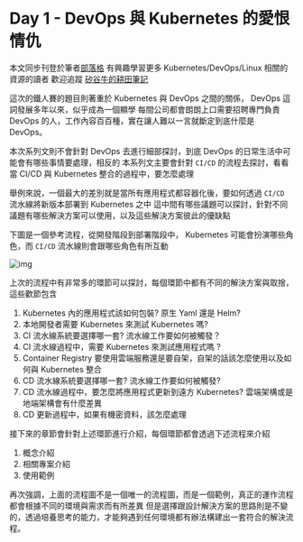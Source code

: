 Day 1 - DevOps 與 Kubernetes 的愛恨情仇
===============================

本文同步刊登於筆者[部落格](https://hwchiu.com)
有興趣學習更多 Kubernetes/DevOps/Linux 相關的資源的讀者
歡迎追蹤 [矽谷牛的耕田筆記](https://www.facebook.com/technologynoteniu)



這次的鐵人賽的題目則著重於 Kubernetes 與 DevOps 之間的關係， DevOps 這詞發展多年以來，似乎成為一個顯學
每間公司都會朗朗上口需要招聘專門負責 DevOps 的人，工作內容百百種，實在讓人難以一言就斷定到底什麼是 DevOps。

本次系列文則不會針對 DevOps 去進行細部探討，到底 DevOps 的日常生活中可能會有哪些事情要處理，相反的
本系列文主要會針對 `CI/CD` 的流程去探討，看看當 CI/CD 與 Kubernetes 整合的過程中，要怎麼處理

舉例來說，一個最大的差別就是當所有應用程式都容器化後，要如何透過 `CI/CD` 流水線將新版本部署到 Kubernetes 之中
這中間有哪些議題可以探討，針對不同議題有哪些解決方案可以使用，以及這些解決方案彼此的優缺點

下圖是一個參考流程，從開發階段到部署階段中， Kubernetes 可能會扮演哪些角色，而 `CI/CD` 流水線則會跟哪些角色有所互動

![img](https://i.imgur.com/MhJGAMt.jpg)



上次的流程中有非常多的環節可以探討，每個環節中都有不同的解決方案與取捨，這些歡節包含

1. Kubernetes 內的應用程式該如何包裝? 原生 Yaml 還是 Helm? 
2. 本地開發者需要 Kubernetes 來測試 Kubernetes 嗎? 
3. CI 流水線系統要選擇哪一套? 流水線工作要如何被觸發？
4. CI 流水線過程中，需要 Kubernetes 來測試應用程式嗎 ?
5. Container Registry 要使用雲端服務還是要自架，自架的話該怎麼使用以及如何與 Kubernetes 整合
6. CD 流水線系統要選擇哪一套? 流水線工作要如何被觸發?
7. CD 流水線過程中，要怎麼將應用程式更新到遠方 Kubernetes? 雲端架構或是地端架構會有什麼差異
8. CD 更新過程中，如果有機密資料，該怎麼處理



接下來的章節會針對上述環節進行介紹，每個環節都會透過下述流程來介紹

1. 概念介紹
2. 相關專案介紹
3. 使用範例



再次強調，上面的流程圖不是一個唯一的流程圖，而是一個範例，真正的運作流程都會根據不同的環境與需求而有所差異
但是選擇跟設計解決方案的思路則是不變的，透過培養思考的能力，才能夠遇到任何環境都有辦法構建出一套符合的解決流程。